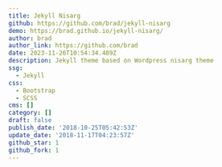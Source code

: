 ```yaml
---
title: Jekyll Nisarg
github: https://github.com/brad/jekyll-nisarg
demo: https://brad.github.io/jekyll-nisarg/
author: brad
author_link: https://github.com/brad
date: 2023-11-26T10:54:34.489Z
description: Jekyll theme based on Wordpress nisarg theme
ssg:
  - Jekyll
css:
  - Bootstrap
  - SCSS
cms: []
category: []
draft: false
publish_date: '2018-10-25T05:42:53Z'
update_date: '2018-11-17T04:23:57Z'
github_star: 1
github_fork: 1
---
```

